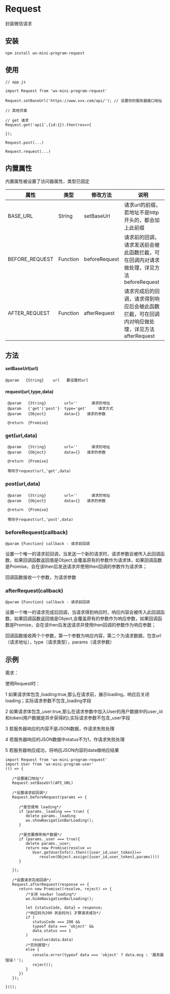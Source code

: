 # Request

封装微信请求

## 安装

````
npm install wx-mini-program-request
````

## 使用

````
// app.js

import Request from 'wx-mini-program-request'

Request.setBaseUrl('https://www.xxx.com/api/'); // 设置你的服务器接口地址

// 其他页面

// get 请求
Request.get('api1',{id:1}).then(res=>{

});

Request.post(...)

Request.request(...)
````

## 内置属性

内置属性被设置了访问器属性，类型已固定

属性              | 类型    | 修改方法 | 说明
 ---             |---       |---    |---    
BASE_URL         |String   |  setBaseUrl  | 请求url的前缀，若地址不是http开头的，都会加上此前缀
BEFORE_REQUEST   |Function | beforeRequest | 请求前的回调，请求发送前会被此函数拦截，可在回调内对请求做处理，详见方法 beforeRequest
AFTER_REQUEST    |Function | afterRequest |请求完成后的回调，请求得到响应后会被此函数拦截，可在回调内对响应做处理，详见方法 afterRequest

## 方法

#### setBaseUrl(url)
````
@param   {String}    url   要设置的url
````

#### request(url,type,data)
````
 @param   {String}        url=''      请求的地址
 @param   {'get'|'post'}  type='get'     请求方式
 @param   {Object}        data={}   请求的参数

 @return  {Promise}
````

### get(url,data)

````
 @param   {String}        url=''      请求的地址
 @param   {Object}        data={}   请求的参数

 @return  {Promise}
 
 等同于request(url,'get',data)
````


### post(url,data)

````
 @param   {String}        url=''      请求的地址
 @param   {Object}        data={}   请求的参数

 @return  {Promise}
 
 等同于request(url,'post',data)
````

### beforeRequest(callback)

````
@param {Function} callback - 请求前回调
````
设置一个唯一的请求前回调，当发送一个新的请求时，请求参数会被传入此回调函数，如果回调函数返回值是Object,会覆盖原有的参数作为请求体，如果回调函数是Promise，会在该then后发送请求并使用then回调的参数作为请求体；

回调函数接收一个参数，为请求参数

### afterRequest(callback)

````
@param {Function} callback - 请求前回调
````
设置一个唯一的请求完成后回调，当请求得到响应时，响应内容会被传入此回调函数，如果回调函数返回值是Object,会覆盖原有的参数作为响应参数，如果回调函数是Promise，会在该then后发送请求并使用then回调的参数作为响应参数；


回调函数接收两个个参数，第一个参数为响应内容，第二个为请求数据，包含url（请求地址），type（请求类型），params（请求参数）

## 示例

需求：

使用Request时：

1 如果请求体包含_loading:true,那么在请求前，展示loading，响应后关闭loading；实际请求参数不包含_loading字段

2 如果请求体包含_user:true,那么在请求参数中加入User的用户数据中的user_id和token(用户数据是异步获得的);实际请求参数不包含_user字段

3 若服务器响应的内容不是JSON数据，作请求失败处理

4 若服务器响应的JSON数据中status不为1，作请求失败处理

5 若服务器响应成功，将响应JSON内容的data做响应结果

`````
import Request from 'wx-mini-program-request'
import User from 'wx-mini-program-user'
(() => {

   /*设置接口地址*/
   Request.setBaseUrl(API_URL)

   /*设置请求前回调*/
   Request.beforeRequest(params => {

      /*是否使用 loading*/
      if (params._loading === true) {
         delete params._loading
         wx.showNavigationBarLoading();
      }

      /*是否要携带用户数据*/
      if (params._user === true){
         delete params._user;
         return new Promise(resolve =>
            User.getUserInfo().then(({user_id,user_token})=>
               resolve(Object.assign({user_id,user_token},params))))
      }

   });

   /*设置请求完成回调*/
   Request.afterRequest(response => {
      return new Promise((resolve, reject) => {
         /*关闭 navbar loading*/
         wx.hideNavigationBarLoading();

         let {statusCode, data} = response;
         /*响应码为200 状态码为1 才算请求成功*/
         if (
            statusCode === 200 &&
            typeof data === 'object' &&
            data.status === 1
         )
            resolve(data.data)
         /*否则报错*/
         else {
            console.error(typeof data === 'object' ? data.msg : '服务器错误！');
            reject();
         }
      })
   });

})();
`````